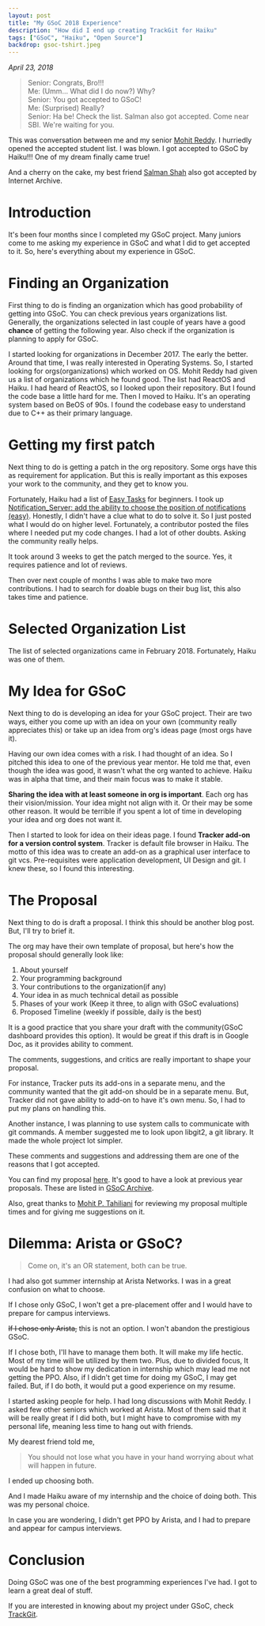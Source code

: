```yaml
---
layout: post
title: "My GSoC 2018 Experience"
description: "How did I end up creating TrackGit for Haiku"
tags: ["GSoC", "Haiku", "Open Source"]
backdrop: gsoc-tshirt.jpeg
---
```


_April 23, 2018_

> Senior: Congrats, Bro!!!  
> Me: (Umm... What did I do now?) Why?  
> Senior: You got accepted to GSoC!  
> Me: (Surprised) Really?  
> Senior: Ha be! Check the list. Salman also got accepted. Come near SBI. We're waiting for you.

This was conversation between me and my senior [Mohit Reddy](https://github.com/mohitreddy1996). I hurriedly opened the accepted student list. I was blown. I got accepted to GSoC by Haiku!!! One of my dream finally came true!

And a cherry on the cake, my best friend [Salman Shah](https://github.com/salman-bhai/) also got accepted by Internet Archive.

# Introduction

It's been four months since I completed my GSoC project. Many juniors come to me asking my experience in GSoC and what I did to get accepted to it. So, here's everything about my experience in GSoC.

# Finding an Organization

First thing to do is finding an organization which has good probability of getting into GSoC. You can check previous years organizations list. Generally, the organizations selected in last couple of years have a good **chance** of getting the following year. Also check if the organization is planning to apply for GSoC.

I started looking for organizations in December 2017. The early the better. Around that time, I was really interested in Operating Systems. So, I started looking for orgs(organizations) which worked on OS. Mohit Reddy had given us a list of organizations which he found good. The list had ReactOS and Haiku. I had heard of ReactOS, so I looked upon their repository. But I found the code base a little hard for me. Then I moved to Haiku. It's an operating system based on BeOS of 90s. I found the codebase easy to understand due to C++ as their primary language.

# Getting my first patch

Next thing to do is getting a patch in the org repository. Some orgs have this as requirement for application. But this is really important as this exposes your work to the community, and they get to know you.

Fortunately, Haiku had a list of [Easy Tasks](https://dev.haiku-os.org/wiki/EasyTasks) for beginners. I took up [Notification_Server: add the ability to choose the position of notifications (easy)](https://dev.haiku-os.org/ticket/9749). Honestly, I didn't have a clue what to do to solve it. So I just posted what I would do on higher level. Fortunately, a contributor posted the files where I needed put my code changes. I had a lot of other doubts. Asking the community really helps.

It took around 3 weeks to get the patch merged to the source. Yes, it requires patience and lot of reviews.

Then over next couple of months I was able to make two more contributions. I had to search for doable bugs on their bug list, this also takes time and patience.

# Selected Organization List

The list of selected organizations came in February 2018. Fortunately, Haiku was one of them.

# My Idea for GSoC

Next thing to do is developing an idea for your GSoC project. Their are two ways, either you come up with an idea on your own (community really appreciates this) or take up an idea from org's ideas page (most orgs have it).

Having our own idea comes with a risk. I had thought of an idea. So I pitched this idea to one of the previous year mentor. He told me that, even though the idea was good, it wasn't what the org wanted to achieve. Haiku was in alpha that time, and their main focus was to make it stable.

**Sharing the idea with at least someone in org is important**. Each org has their vision/mission. Your idea might not align with it. Or their may be some other reason. It would be terrible if you spent a lot of time in developing your idea and org does not want it.

Then I started to look for idea on their ideas page. I found **Tracker add-on for a version control system**. Tracker is default file browser in Haiku. The motto of this idea was to create an add-on as a graphical user interface to git vcs. Pre-requisites were application development, UI Design and git. I knew these, so I found this interesting.

# The Proposal

Next thing to do is draft a proposal. I think this should be another blog post. But, I'll try to brief it.

The org may have their own template of proposal, but here's how the proposal should generally look like:

1. About yourself
2. Your programming background
3. Your contributions to the organization(if any)
4. Your idea in as much technical detail as possible
5. Phases of your work (Keep it three, to align with GSoC evaluations)
6. Proposed Timeline (weekly if possible, daily is the best)

It is a good practice that you share your draft with the community(GSoC dashboard provides this option). It would be great if this draft is in Google Doc, as it provides ability to comment.

The comments, suggestions, and critics are really important to shape your proposal. 

For instance, Tracker puts its add-ons in a separate menu, and the community wanted that the git add-on should be in a separate menu. But, Tracker did not gave ability to add-on to have it's own menu. So, I had to put my plans on handling this.

Another instance, I was planning to use system calls to communicate with git commands. A member suggested me to look upon libgit2, a git library. It made the whole project lot simpler.

These comments and suggestions and addressing them are one of the reasons that I got accepted.

You can find my proposal [here](https://drive.google.com/file/d/1nailoOCGmpRVo3sZ8mdXGmpuWxXdgf1T/view). It's good to have a look at previous year proposals. These are listed in [GSoC Archive](https://summerofcode.withgoogle.com/archive/).

Also, great thanks to [Mohit P. Tahiliani](https://github.com/mohittahiliani) for reviewing my proposal multiple times and for giving me suggestions on it.

# Dilemma: Arista or GSoC?

> Come on, it's an OR statement, both can be true.

I had also got summer internship at Arista Networks. I was in a great confusion on what to choose.

If I chose only GSoC, I won't get a pre-placement offer and I would have to prepare for campus interviews.

~~If I chose only Arista,~~ this is not an option. I won't abandon the prestigious GSoC.

If I chose both, I'll have to manage them both. It will make my life hectic. Most of my time will be utilized by them two. Plus, due to divided focus, It would be hard to show my dedication in internship which may lead me not getting the PPO. Also, if I didn't get time for doing my GSoC, I may get failed. But, if I do both, it would put a good experience on my resume.

I started asking people for help. I had long discussions with Mohit Reddy. I asked few other seniors which worked at Arista. Most of them said that it will be really great if I did both, but I might have to compromise with my personal life, meaning less time to hang out with friends.

My dearest friend told me,

> You should not lose what you have in your hand worrying about what will happen in future.

I ended up choosing both.

And I made Haiku aware of my internship and the choice of doing both. This was my personal choice.

In case you are wondering, I didn't get PPO by Arista, and I had to prepare and appear for campus interviews.

# Conclusion

Doing GSoC was one of the best programming experiences I've had. I got to learn a great deal of stuff.

If you are interested in knowing about my project under GSoC, check [TrackGit](https://hrily.github.io/TrackGit).